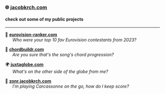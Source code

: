 ### 🌐 [jacobkrch.com](https://jacobkrch.com)

#### check out some of my public projects

<hr/>

🎵 **[eurovision-ranker.com](https://eurovision-ranker.com)**  
&nbsp;&nbsp;&nbsp;&nbsp;&nbsp;&nbsp;<i>Who were your top 10 fav Eurovision contestants from 2023?</i>

🎸 **[chordbuildr.com](https://chordbuildr.com)**  
&nbsp;&nbsp;&nbsp;&nbsp;&nbsp;&nbsp;<i>Are you sure that's the song's chord progression?</i>

🌍 **[juxtaglobe.com](https://juxtaglobe.com)**  
&nbsp;&nbsp;&nbsp;&nbsp;&nbsp;&nbsp;<i>What's on the other side of the globe from me?</i>

🎲 **[zonr.jacobkrch.com](https://zonr.jacobkrch.com)**  
&nbsp;&nbsp;&nbsp;&nbsp;&nbsp;&nbsp;<i>I'm playing Carcassonne on the go, how do I keep score?</i>
